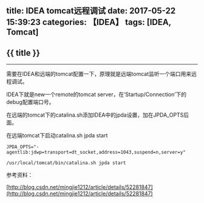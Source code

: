 title: IDEA tomcat远程调试
date: 2017-05-22 15:39:23
categories: 【IDEA】
tags: [IDEA, Tomcat]
---
## {{ title }} ##

---

需要在IDEA和远端的tomcat配置一下，原理就是远端tomcat监听一个端口用来远程调试。

IDEA下就是new一个remote的tomcat server，在‘Startup/Connection’下的debug配置端口号。

在远端的tomcat下的catalina.sh添加IDEA中的jpda设置，加在JPDA_OPTS后面。

在远端tomcat下启动catalina.sh jpda start

```shell
JPDA_OPTS="-agentlib:jdwp=transport=dt_socket,address=1043,suspend=n,server=y"
     
/usr/local/tomcat/bin/catalina.sh jpda start
```



参考资料：

[http://blog.csdn.net/mingjie1212/article/details/52281847](http://blog.csdn.net/mingjie1212/article/details/52281847)